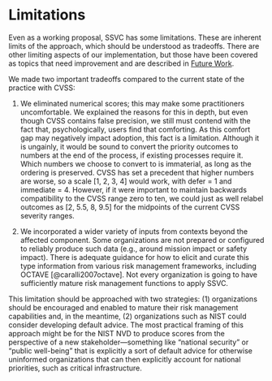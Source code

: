 

# Limitations

Even as a working proposal, SSVC has some limitations. These are inherent limits of the approach, which should be understood as tradeoffs. There are other limiting aspects of our implementation, but those have been covered as topics that need improvement and are described in [Future Work](#future-work).

We made two important tradeoffs compared to the current state of the practice with CVSS:

1.  We eliminated numerical scores; this may make some practitioners uncomfortable. We explained the reasons for this in depth, but even though CVSS contains false precision, we still must contend with the fact that, psychologically, users find that comforting. As this comfort gap may negatively impact adoption, this fact is a limitation. Although it is ungainly, it would be sound to convert the priority outcomes to numbers at the end of the process, if existing processes require it. Which numbers we choose to convert to is immaterial, as long as the ordering is preserved. CVSS has set a precedent that higher numbers are worse, so a scale \[1, 2, 3, 4\] would work, with defer = 1 and immediate = 4. However, if it were important to maintain backwards compatibility to the CVSS range zero to ten, we could just as well relabel outcomes as \[2, 5.5, 8, 9.5\] for the midpoints of the current CVSS severity ranges.

1.  We incorporated a wider variety of inputs from contexts beyond the affected component. Some organizations are not prepared or configured to reliably produce such data (e.g., around mission impact or safety impact). There is adequate guidance for how to elicit and curate this type information from various risk management frameworks, including OCTAVE [@caralli2007octave]. Not every organization is going to have sufficiently mature risk management functions to apply SSVC.  

This limitation should be approached with two strategies: (1) organizations should be encouraged and enabled to mature their risk management capabilities and, in the meantime, (2) organizations such as NIST could consider developing default advice. The most practical framing of this approach might be for the NIST NVD to produce scores from the perspective of a new stakeholder—something like “national security” or “public well-being” that is explicitly a sort of default advice for otherwise uninformed organizations that can then explicitly account for national priorities, such as critical infrastructure.
